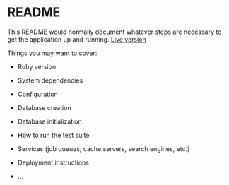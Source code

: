 # README

This README would normally document whatever steps are necessary to get the
application up and running.
[Live version](https://peaceful-beyond-43503.herokuapp.com/)

Things you may want to cover:

* Ruby version

* System dependencies

* Configuration

* Database creation

* Database initialization

* How to run the test suite

* Services (job queues, cache servers, search engines, etc.)

* Deployment instructions

* ...
